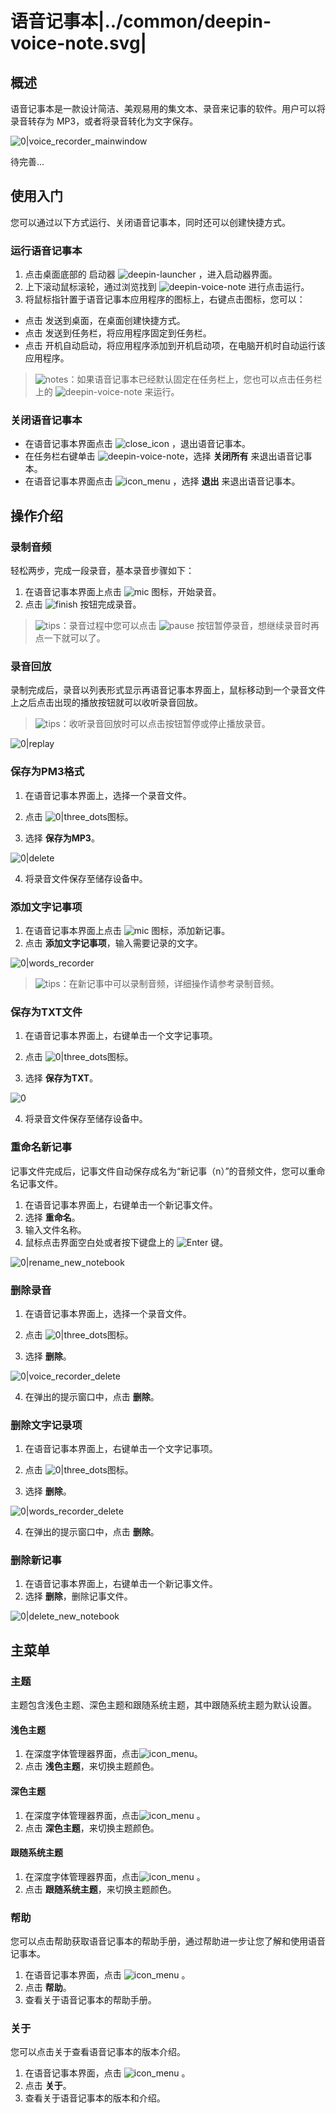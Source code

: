 # 语音记事本|../common/deepin-voice-note.svg|

## 概述

语音记事本是一款设计简洁、美观易用的集文本、录音来记事的软件。用户可以将录音转存为 MP3，或者将录音转化为文字保存。

![0|voice_recorder_mainwindow](jpg/voice_recorder_mainwindow.jpg)

待完善...

## 使用入门

您可以通过以下方式运行、关闭语音记事本，同时还可以创建快捷方式。

### 运行语音记事本

1. 点击桌面底部的 启动器 ![deepin-launcher](icon/deepin-launcher.svg) ，进入启动器界面。
2. 上下滚动鼠标滚轮，通过浏览找到 ![deepin-voice-note](icon/deepin-voice-note.svg) 进行点击运行。
3. 将鼠标指针置于语音记事本应用程序的图标上，右键点击图标，您可以：

- 点击 发送到桌面，在桌面创建快捷方式。
- 点击 发送到任务栏，将应用程序固定到任务栏。
- 点击 开机自动启动，将应用程序添加到开机启动项，在电脑开机时自动运行该应用程序。

> ![notes](icon/notes.svg)：如果语音记事本已经默认固定在任务栏上，您也可以点击任务栏上的 ![deepin-voice-note](icon/deepin-voice-note.svg) 来运行。

### 关闭语音记事本

- 在语音记事本界面点击  ![close_icon](icon/close_icon.svg) ，退出语音记事本。
- 在任务栏右键单击 ![deepin-voice-note](icon/deepin-voice-note.svg)，选择 **关闭所有** 来退出语音记事本。
- 在语音记事本界面点击 ![icon_menu](icon/icon_menu.svg) ，选择 **退出** 来退出语音记事本。



## 操作介绍

### 录制音频

轻松两步，完成一段录音，基本录音步骤如下：

1. 在语音记事本界面上点击 ![mic](icon/mic.svg) 图标，开始录音。
2. 点击 ![finish](icon/voice_recorder_finish.jpg) 按钮完成录音。

> ![tips](icon/tips.svg)：录音过程中您可以点击 ![pause](icon/pause.svg) 按钮暂停录音，想继续录音时再点一下就可以了。

### 录音回放

录制完成后，录音以列表形式显示再语音记事本界面上，鼠标移动到一个录音文件上之后点击出现的播放按钮就可以收听录音回放。

> ![tips](icon/tips.svg)：收听录音回放时可以点击按钮暂停或停止播放录音。

![0|replay](jpg/voice_recorder_run.jpg)



### 保存为PM3格式

1. 在语音记事本界面上，选择一个录音文件。

2. 点击 ![0|three_dots](icon/three_dots.jpg)图标。

3. 选择 **保存为MP3**。

![0|delete](jpg/voice_recorder_delete.jpg)

4. 将录音文件保存至储存设备中。

### 添加文字记事项

1. 在语音记事本界面上点击 ![mic](icon/add.jpg) 图标，添加新记事。
2. 点击 **添加文字记事项**，输入需要记录的文字。

![0|words_recorder](jpg/words_recorder.jpg)

> ![tips](icon/tips.svg)：在新记事中可以录制音频，详细操作请参考录制音频。

### 保存为TXT文件

1. 在语音记事本界面上，右键单击一个文字记事项。

2. 点击 ![0|three_dots](icon/three_dots.jpg)图标。

3. 选择 **保存为TXT**。

![0](jpg/words_recorder_save.jpg)

4. 将录音文件保存至储存设备中。

### 重命名新记事

记事文件完成后，记事文件自动保存成名为“新记事（n）”的音频文件，您可以重命名记事文件。

1. 在语音记事本界面上，右键单击一个新记事文件。
2. 选择 **重命名**。
3. 输入文件名称。
4. 鼠标点击界面空白处或者按下键盘上的 ![Enter](icon/Enter.svg) 键。

![0|rename_new_notebook](jpg/rename_new_notebook.jpg)

### 删除录音

1. 在语音记事本界面上，选择一个录音文件。

2. 点击 ![0|three_dots](icon/three_dots.jpg)图标。

3. 选择 **删除**。

![0|voice_recorder_delete](jpg/voice_recorder_delete.jpg)

4. 在弹出的提示窗口中，点击 **删除**。



### 删除文字记录项

1. 在语音记事本界面上，右键单击一个文字记事项。

2. 点击 ![0|three_dots](icon/three_dots.jpg)图标。

3. 选择 **删除**。

![0|words_recorder_delete](jpg/words_recorder_delete.jpg)

4. 在弹出的提示窗口中，点击 **删除**。



### 删除新记事

1. 在语音记事本界面上，右键单击一个新记事文件。
2. 选择 **删除**，删除记事文件。

![0|delete_new_notebook](jpg/delete_new_notebook.jpg)

## 主菜单

### 主题

主题包含浅色主题、深色主题和跟随系统主题，其中跟随系统主题为默认设置。

#### 浅色主题

1. 在深度字体管理器界面，点击![icon_menu](icon/icon_menu.svg)。
2. 点击 **浅色主题**，来切换主题颜色。

#### 深色主题

1. 在深度字体管理器界面，点击![icon_menu](icon/icon_menu.svg) 。
2. 点击 **深色主题**，来切换主题颜色。

#### 跟随系统主题

1. 在深度字体管理器界面，点击![icon_menu](icon/icon_menu.svg) 。
2. 点击 **跟随系统主题**，来切换主题颜色。

### 帮助

您可以点击帮助获取语音记事本的帮助手册，通过帮助进一步让您了解和使用语音记事本。

1. 在语音记事本界面，点击  ![icon_menu](icon/icon_menu.svg) 。
2. 点击 **帮助**。
3. 查看关于语音记事本的帮助手册。

### 关于

您可以点击关于查看语音记事本的版本介绍。

1. 在语音记事本界面，点击  ![icon_menu](icon/icon_menu.svg) 。
2. 点击 **关于**。
3. 查看关于语音记事本的版本和介绍。
